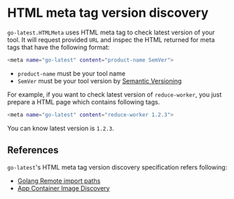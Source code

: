 # HTML meta tag version discovery

`go-latest.HTMLMeta` uses HTML meta tag to check latest version of your tool. It will request provided `URL` and inspec the HTML returned for meta tags that have the following format:

```bash
<meta name="go-latest" content="product-name SemVer">
```

- `product-name` must be your tool name
- `SemVer` must be your tool version by [Semantic Versioning](http://semver.org/)

For example, if you want to check latest version of `reduce-worker`, you just prepare a HTML page which contains following tags.

```bash
<meta name="go-latest" content="reduce-worker 1.2.3">
```

You can know latest version is `1.2.3`. 

## References

`go-latest`'s HTML meta tag version discovery specification refers following:

- [Golang Remote import paths](https://golang.org/cmd/go/#hdr-Remote_import_paths)
- [App Container Image Discovery](https://github.com/appc/spec/blob/master/SPEC.md#app-container-image-discovery)



